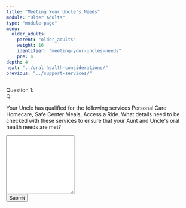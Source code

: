 ```yaml
---
title: "Meeting Your Uncle's Needs"
module: "Older Adults"
type: "module-page"
menu:
  older_adults:
    parent: "older_adults"
    weight: 16
    identifier: "meeting-your-uncles-needs"
    pre: 4
depth: 4
next: "../oral-health-considerations/"
previous: "../support-services/"
---
```

<form method="post" action="."><div class="pageblock"><div class="cases"><div class="casetitle">Question 1:</div><div class="casecontent"><div class="casequestion"><div class="casequestion-text clearfix"><div class="q-mod5">Q:</div><div class="question-text"><p>Your Uncle has qualified for the following services Personal Care Homecare, Safe Center Meals, Access a Ride.  What details need to be checked with these services to ensure that your Aunt and Uncle's oral health needs are met?</p></div></div><textarea class="form-control" name="question147" rows="10"></textarea></div></div></div>

</div><div class="submit-container"><input class="btn btn-info btn-submit-section" type="submit" value="Submit" /></div></form>